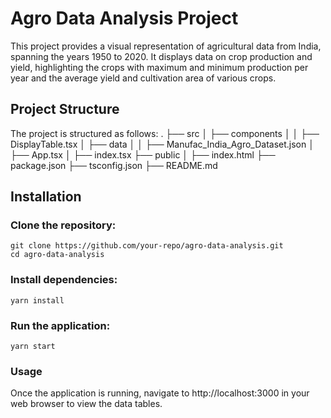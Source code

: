 # Agro Data Analysis Project

This project provides a visual representation of agricultural data from India, spanning the years 1950 to 2020. It displays data on crop production and yield, highlighting the crops with maximum and minimum production per year and the average yield and cultivation area of various crops.

## Project Structure
The project is structured as follows:
.
├── src
│   ├── components
│   │   ├── DisplayTable.tsx
│   ├── data
│   │   ├── Manufac_India_Agro_Dataset.json
│   ├── App.tsx
│   ├── index.tsx
├── public
│   ├── index.html
├── package.json
├── tsconfig.json
├── README.md


## Installation

### Clone the repository:
```
git clone https://github.com/your-repo/agro-data-analysis.git
cd agro-data-analysis
```
### Install dependencies:
```
yarn install

```

### Run the application:
```
yarn start
```

### Usage

Once the application is running, navigate to http://localhost:3000 in your web browser to view the data tables.


